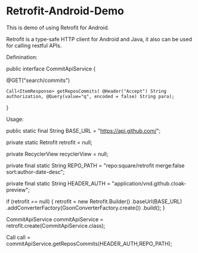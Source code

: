 # Retrofit-Android-Demo

This is demo of using Retrofit for Android.

Retrofit is a type-safe HTTP client for Android and Java, it also can be used for calling restful APIs.

Definination:

public interface CommitApiService {

   @GET("search/commits")
   
    Call<ItemResponse> getReposCommits( @Header("Accept") String authorization, @Query(value="q", encoded = false) String para);

}


Usage:

public static final String BASE_URL = "https://api.github.com/";
    
private static Retrofit retrofit = null;
    
private RecyclerView recyclerView = null;

private final static String REPO_PATH = "repo:square/retrofit merge:false sort:author-date-desc";
    
private final static String HEADER_AUTH = "application/vnd.github.cloak-preview";



if (retrofit == null) {
            retrofit = new Retrofit.Builder()
                    .baseUrl(BASE_URL)
                    .addConverterFactory(GsonConverterFactory.create())
                    .build();
        }

CommitApiService commitApiService = retrofit.create(CommitApiService.class);

Call<ItemResponse> call = commitApiService.getReposCommits(HEADER_AUTH,REPO_PATH);


